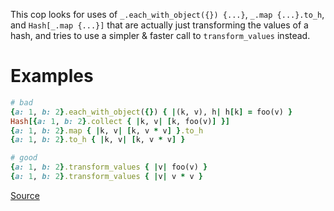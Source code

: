 
This cop looks for uses of `_.each_with_object({}) {...}`,
`_.map {...}.to_h`, and `Hash[_.map {...}]` that are actually just
transforming the values of a hash, and tries to use a simpler & faster
call to `transform_values` instead.

# Examples

```ruby
# bad
{a: 1, b: 2}.each_with_object({}) { |(k, v), h| h[k] = foo(v) }
Hash[{a: 1, b: 2}.collect { |k, v| [k, foo(v)] }]
{a: 1, b: 2}.map { |k, v| [k, v * v] }.to_h
{a: 1, b: 2}.to_h { |k, v| [k, v * v] }

# good
{a: 1, b: 2}.transform_values { |v| foo(v) }
{a: 1, b: 2}.transform_values { |v| v * v }
```

[Source](http://www.rubydoc.info/gems/rubocop/RuboCop/Cop/Style/HashTransformValues)